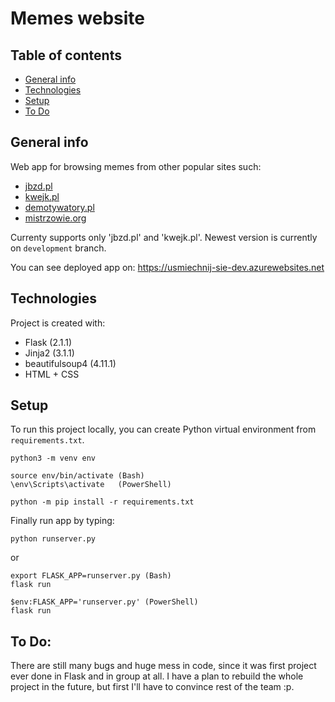 # Memes website
## Table of contents
* [General info](#general-info)
* [Technologies](#technologies)
* [Setup](#setup)
* [To Do](#to-do)

## General info
Web app for browsing memes from other popular sites such:
* [jbzd.pl](https://jbzdy.pl)
* [kwejk.pl](https://kwejk.pl/)
* [demotywatory.pl](https://demotywatory.pl/)
* [mistrzowie.org](https://mistrzowie.org/)

Currenty supports only 'jbzd.pl' and 'kwejk.pl'.
Newest version is currently on `development` branch.

You can see deployed app on: https://usmiechnij-sie-dev.azurewebsites.net

## Technologies
Project is created with:
* Flask (2.1.1)
* Jinja2 (3.1.1)
* beautifulsoup4 (4.11.1)
* HTML + CSS

## Setup
To run this project locally, you can create Python virtual environment from `requirements.txt`.
```console
python3 -m venv env
```
```console
source env/bin/activate (Bash)
\env\Scripts\activate   (PowerShell)
```
```console
python -m pip install -r requirements.txt
```
Finally run app by typing:
```console
python runserver.py
```
or
```console
export FLASK_APP=runserver.py (Bash)
flask run

$env:FLASK_APP='runserver.py' (PowerShell)
flask run
```

## To Do:
There are still many bugs and huge mess in code, since it was first project ever done in Flask and in group at all.
I have a plan to rebuild the whole project in the future, but first I'll have to convince rest of the team :p. 

